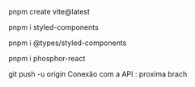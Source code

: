 pnpm create vite@latest

pnpm i styled-components

pnpm i @types/styled-components

pnpm i phosphor-react



git push -u origin Conexão com a API : proxima brach

